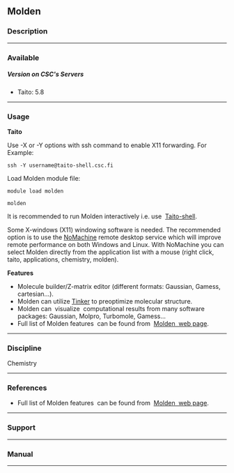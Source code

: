 ## Molden

### Description

* * *

### Available

##### Version on CSC's Servers

*   Taito: 5.8

* * *

### Usage

**Taito**

Use -X or -Y options with ssh command to enable X11 forwarding. For Example:

    ssh -Y username@taito-shell.csc.fi

Load Molden module file:

    module load molden

    molden

It is recommended to run Molden interactively i.e. use  [Taito-shell](https://research.csc.fi/taito-shell-user-guide).

Some X-windows (X11) windowing software is needed. The recommended option is to use the [NoMachine](http://www.csc.fi/english/research/software/freenx "NoMachine/FreeNX") remote desktop service which will improve remote performance on both Windows and Linux. With NoMachine you can select Molden directly from the application list with a mouse (right click, taito, applications, chemistry, molden).

**Features**

*   Molecule builder/Z-matrix editor (different formats: Gaussian, Gamess, cartesian...).
*   Molden can utilize [Tinker](http://www.csc.fi/english/research/software/tinker-42) to preoptimize molecular structure.
*   Molden can  visualize  computational results from many software packages: Gaussian, Molpro, Turbomole, Gamess...
*   Full list of Molden features  can be found from  [Molden  web page](http://www.cmbi.ru.nl/molden/molden.html).

* * *

### Discipline

Chemistry  

* * *

### References

*   Full list of Molden features  can be found from  [Molden  web page](http://www.cmbi.ru.nl/molden/molden.html).

* * *

### Support

* * *

### Manual

* * *